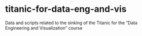 # titanic-for-data-eng-and-vis
Data and scripts related to the sinking of the Titanic for the “Data Engineering and Visualization” course
